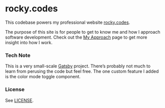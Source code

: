 # rocky.codes

This codebase powers my professional website [rocky.codes](https://rocky.codes).

The purpose of this site is for people to get to know me and how I approach
software development. Check out the [My Approach](https://rocky.codes/apprach)
page to get more insight into how I work.

### Tech Note

This is a very small-scale [Gatsby](http://gatsbyjs.com) project. There’s
probably not much to learn from perusing the code but feel free. The one custom
feature I added is the color mode toggle component.

### License

See [LICENSE](LICENSE).
